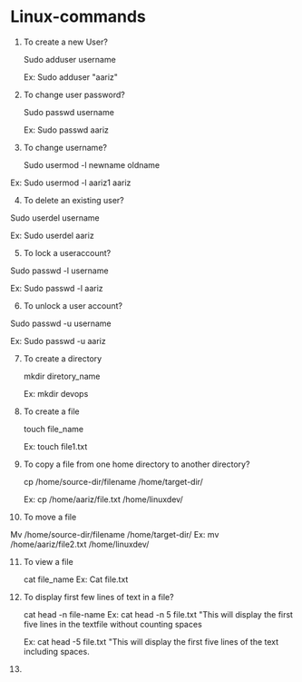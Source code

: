 # Linux-commands
1.	To create a new User?

  	 Sudo adduser username
  	
     Ex: Sudo adduser "aariz"
  	
2. 	To change user password?

     Sudo passwd username

     Ex: Sudo passwd aariz
   	
3.	To change username?

    Sudo usermod -l newname oldname

   Ex: Sudo usermod -l aariz1 aariz
   
4. 	To delete an existing user?

  Sudo userdel username

  Ex: Sudo userdel aariz
  
5. 	To lock a useraccount?

  Sudo passwd -l username

  Ex: Sudo passwd -l aariz
  
6. 	To unlock a user account?	

  Sudo passwd -u username

  Ex: Sudo passwd -u aariz

7. To create a directory

   mkdir diretory_name

   Ex: mkdir devops

8. To create a file

   touch file_name

   Ex: touch file1.txt

9. To copy a file from one home directory to another directory?

   cp /home/source-dir/filename /home/target-dir/

   Ex: cp /home/aariz/file.txt /home/linuxdev/

10. To move a file

   Mv /home/source-dir/filename /home/target-dir/
   Ex: mv /home/aariz/file2.txt /home/linuxdev/

11. To view a file

    cat file_name
    Ex: Cat file.txt

12. To display first few lines of text in a file?

    cat head -n file-name
    Ex: cat head -n 5 file.txt
    "This will display the first five lines in the textfile without counting spaces

    Ex: cat head -5 file.txt
    "This will display the first five lines of the text including spaces.

13. 


